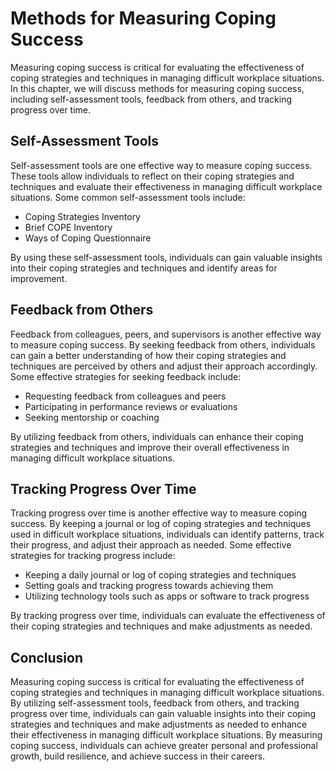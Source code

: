 Methods for Measuring Coping Success
=========================================================================

Measuring coping success is critical for evaluating the effectiveness of coping strategies and techniques in managing difficult workplace situations. In this chapter, we will discuss methods for measuring coping success, including self-assessment tools, feedback from others, and tracking progress over time.

Self-Assessment Tools
---------------------

Self-assessment tools are one effective way to measure coping success. These tools allow individuals to reflect on their coping strategies and techniques and evaluate their effectiveness in managing difficult workplace situations. Some common self-assessment tools include:

* Coping Strategies Inventory
* Brief COPE Inventory
* Ways of Coping Questionnaire

By using these self-assessment tools, individuals can gain valuable insights into their coping strategies and techniques and identify areas for improvement.

Feedback from Others
--------------------

Feedback from colleagues, peers, and supervisors is another effective way to measure coping success. By seeking feedback from others, individuals can gain a better understanding of how their coping strategies and techniques are perceived by others and adjust their approach accordingly. Some effective strategies for seeking feedback include:

* Requesting feedback from colleagues and peers
* Participating in performance reviews or evaluations
* Seeking mentorship or coaching

By utilizing feedback from others, individuals can enhance their coping strategies and techniques and improve their overall effectiveness in managing difficult workplace situations.

Tracking Progress Over Time
---------------------------

Tracking progress over time is another effective way to measure coping success. By keeping a journal or log of coping strategies and techniques used in difficult workplace situations, individuals can identify patterns, track their progress, and adjust their approach as needed. Some effective strategies for tracking progress include:

* Keeping a daily journal or log of coping strategies and techniques
* Setting goals and tracking progress towards achieving them
* Utilizing technology tools such as apps or software to track progress

By tracking progress over time, individuals can evaluate the effectiveness of their coping strategies and techniques and make adjustments as needed.

Conclusion
----------

Measuring coping success is critical for evaluating the effectiveness of coping strategies and techniques in managing difficult workplace situations. By utilizing self-assessment tools, feedback from others, and tracking progress over time, individuals can gain valuable insights into their coping strategies and techniques and make adjustments as needed to enhance their effectiveness in managing difficult workplace situations. By measuring coping success, individuals can achieve greater personal and professional growth, build resilience, and achieve success in their careers.
